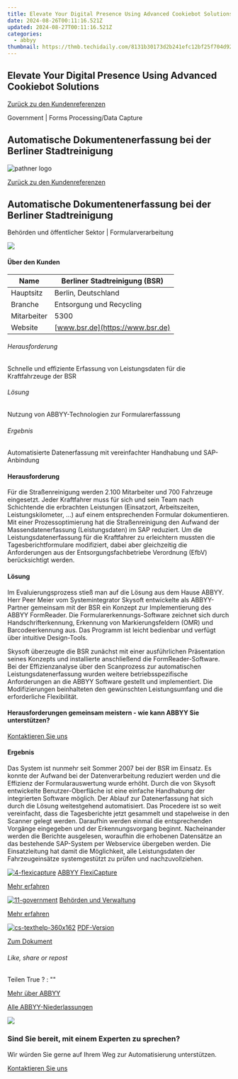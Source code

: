 ```yaml
---
title: Elevate Your Digital Presence Using Advanced Cookiebot Solutions
date: 2024-08-26T00:11:16.521Z
updated: 2024-08-27T00:11:16.521Z
categories:
  - abbyy
thumbnail: https://thmb.techidaily.com/8131b30173d2b241efc12bf25f704d9229322eedc156666a853f82f3e47dee0b.jpg
---
```


## Elevate Your Digital Presence Using Advanced Cookiebot Solutions

[Zurück zu den Kundenreferenzen](https://tools.techidaily.com/abbyy/products/)

Government | Forms Processing/Data Capture

## Automatische Dokumentenerfassung bei der Berliner Stadtreinigung

![pathner logo](https://content.abbyy.com/-/media/project/abbyy/abbyy/logos-white/de/71949.png?h=40&iar=0&w=120)

[Zurück zu den Kundenreferenzen](https://tools.techidaily.com/abbyy/products/)

## Automatische Dokumentenerfassung bei der Berliner Stadtreinigung

Behörden und öffentlicher Sektor | Formularverarbeitung 

![](https://static1.abbyy.com/abbyycommedia/15248/4208e_images_cs_bankstream556x303.png) 

#### Über den Kunden

| Name        | Berliner Stadtreinigung (BSR)    |
| ----------- | -------------------------------- |
| Hauptsitz   | Berlin, Deutschland              |
| Branche     | Entsorgung und Recycling         |
| Mitarbeiter | 5300                             |
| Website     | [www.bsr.de](https://www.bsr.de) |

###### Herausforderung

Schnelle und effiziente Erfassung von Leistungsdaten für die Kraftfahrzeuge der BSR  

###### Lösung

Nutzung von ABBYY-Technologien zur Formularerfasssung  

###### Ergebnis

Automatisierte Datenerfassung mit vereinfachter Handhabung und SAP-Anbindung  

#### Herausforderung

Für die Straßenreinigung werden 2.100 Mitarbeiter und 700 Fahrzeuge eingesetzt. Jeder Kraftfahrer muss für sich und sein Team nach Schichtende die erbrachten Leistungen (Einsatzort, Arbeitszeiten, Leistungskilometer, …) auf einem entsprechenden Formular dokumentieren. Mit einer Prozessoptimierung hat die Straßenreinigung den Aufwand der Massendatenerfassung (Leistungsdaten) im SAP reduziert. Um die Leistungsdatenerfassung für die Kraftfahrer zu erleichtern mussten die Tagesberichtformulare modifiziert, dabei aber gleichzeitig die Anforderungen aus der Entsorgungsfachbetriebe Verordnung (EfbV) berücksichtigt werden.

#### Lösung

Im Evaluierungsprozess stieß man auf die Lösung aus dem Hause ABBYY. Herr Peer Meier vom Systemintegrator Skysoft entwickelte als ABBYY-Partner gemeinsam mit der BSR ein Konzept zur Implementierung des ABBYY FormReader. Die Formularerkennungs-Software zeichnet sich durch Handschrifterkennung, Erkennung von Markierungsfeldern (OMR) und Barcodeerkennung aus. Das Programm ist leicht bedienbar und verfügt über intuitive Design-Tools.

Skysoft überzeugte die BSR zunächst mit einer ausführlichen Präsentation seines Konzepts und installierte anschließend die FormReader-Software. Bei der Effizienzanalyse über den Scanprozess zur automatischen Leistungsdatenerfassung wurden weitere betriebsspezifische Anforderungen an die ABBYY Software gestellt und implementiert. Die Modifizierungen beinhalteten den gewünschten Leistungsumfang und die erforderliche Flexibilität.

#### Herausforderungen gemeinsam meistern - wie kann ABBYY Sie unterstützen?  

[Kontaktieren Sie uns](https://tools.techidaily.com/abbyy/products/) 

#### Ergebnis

Das System ist nunmehr seit Sommer 2007 bei der BSR im Einsatz. Es konnte der Aufwand bei der Datenverarbeitung reduziert werden und die Effizienz der Formularauswertung wurde erhöht. Durch die von Skysoft entwickelte Benutzer-Oberfläche ist eine einfache Handhabung der integrierten Software möglich. Der Ablauf zur Datenerfassung hat sich durch die Lösung weitestgehend automatisiert. Das Procedere ist so weit vereinfacht, dass die Tagesberichte jetzt gesammelt und stapelweise in den Scanner gelegt werden. Daraufhin werden einmal die entsprechenden Vorgänge eingegeben und der Erkennungsvorgang beginnt. Nacheinander werden die Berichte ausgelesen, woraufhin die erhobenen Datensätze an das bestehende SAP-System per Webservice übergeben werden. Die Einsatzleitung hat damit die Möglichkeit, alle Leistungsdaten der Fahrzeugeinsätze systemgestützt zu prüfen und nachzuvollziehen.

[![4-flexicapture](https://static2.abbyy.com/abbyycommedia/21380/4-flexicapture.jpg)](https://tools.techidaily.com/abbyy/products/) [ABBYY FlexiCapture](https://tools.techidaily.com/abbyy/products/) 

[Mehr erfahren](https://tools.techidaily.com/abbyy/products/) 

[![11-government](https://static2.abbyy.com/abbyycommedia/14361/11-government.jpg)](https://tools.techidaily.com/abbyy/products/) [Behörden und Verwaltung](https://tools.techidaily.com/abbyy/products/) 

[Mehr erfahren](https://tools.techidaily.com/abbyy/products/) 

[![cs-texthelp-360x162](https://static2.abbyy.com/abbyycommedia/15361/cs-texthelp-360x162.jpg)](https://static1.abbyy.com/abbyycommedia/7989/fallstudie-bsr-abfallwirtschaft-de.pdf "PDF-Version") [PDF-Version](https://static1.abbyy.com/abbyycommedia/7989/fallstudie-bsr-abfallwirtschaft-de.pdf "PDF-Version") 

[Zum Dokument](https://static1.abbyy.com/abbyycommedia/7989/fallstudie-bsr-abfallwirtschaft-de.pdf "PDF-Version") 

###### Like, share or repost

Teilen  True ?  : "" 

[Mehr über ABBYY](https://tools.techidaily.com/abbyy/products/) 

[Alle ABBYY-Niederlassungen](https://tools.techidaily.com/abbyy/products/) 

<!-- affiliate ads begin -->
<a href="https://shop.copernic.com/order/checkout.php?PRODS=41033091&QTY=1&AFFILIATE=108875&CART=1"><img src="https://secure.2checkout.com/images/merchant/8d30aa96e72440759f74bd2306c1fa3d/Copernic-2023-Affiliate-728x90-Advanced.png" border="0"></a>
<!-- affiliate ads end -->
### Sind Sie bereit, mit einem Experten zu sprechen?

Wir würden Sie gerne auf Ihrem Weg zur Automatisierung unterstützen.

[Kontaktieren Sie uns](https://tools.techidaily.com/abbyy/products/)

<ins class="adsbygoogle"
     style="display:block"
     data-ad-format="autorelaxed"
     data-ad-client="ca-pub-7571918770474297"
     data-ad-slot="1223367746"></ins>



<ins class="adsbygoogle"
     style="display:block"
     data-ad-client="ca-pub-7571918770474297"
     data-ad-slot="8358498916"
     data-ad-format="auto"
     data-full-width-responsive="true"></ins>


